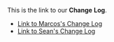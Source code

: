 This is the link to our **Change** **Log**.
* [Link to Marcos's Change Log](https://github.com/maf64/miniproject-601/commits?author=maf64)
* [Link to Sean's Change Log](https://github.com/maf64/miniproject-601/commits?author=sto2njit)


